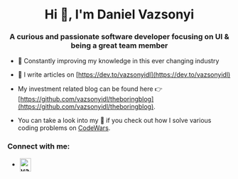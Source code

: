 <h1 align="center">Hi 👋, I'm Daniel Vazsonyi</h1>
<h3 align="center">A curious and passionate software developer focusing on UI & being a great team member</h3>

- 🌱 Constantly improving my knowledge in this ever changing industry 

- 📝 I write articles on [https://dev.to/vazsonyidl](https://dev.to/vazsonyidl)

- My investment related blog can be found here 👉 [https://github.com/vazsonyidl/theboringblog](https://github.com/vazsonyidl/theboringblog).

- You can take a look into my 🧠 if you check out how I solve various coding problems on [CodeWars](https://www.codewars.com/users/vazsonyidl/completed_solutions).

<h3 align="left">Connect with me:
 <ul>
  <li><a href="https://linkedin.com/in/danielvazsonyi" target="blank"><img align="center" src="https://cdn.jsdelivr.net/npm/simple-icons@3.0.1/icons/linkedin.svg" alt="vazsonyidl" height="30" width="25" /></a></li>
 </ul>
</h3>

